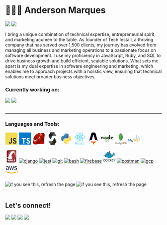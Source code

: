 <h1>👨🏾‍💻 Anderson Marques</h1>

<div>
<img src="https://img.shields.io/badge/Full%20Stack%20Developer-20B2AA?style=for-the-badge">
<img src="https://img.shields.io/badge/Automation%20Expert-20B2AA?style=for-the-badge">
</div>

<p>
I bring a unique combination of technical expertise, entrepreneurial spirit, and marketing acumen to the table. As founder of Tech Install, a thriving company that has served over 1,500 clients, my journey has evolved from managing all business and marketing operations to a passionate focus on software development. I use my proficiency in JavaScript, Ruby, and SQL to drive business growth and build efficient, scalable solutions. What sets me apart is my dual expertise in software engineering and marketing, which enables me to approach projects with a holistic view, ensuring that technical solutions meet broader business objectives.
</p>

<h3>Currently working on:</h3>
<a href="https://github.com/fm-anderson/google-form-extractor"><img height=120 src="https://github-readme-stats.vercel.app/api/pin/?username=fm-anderson&repo=google-form-extractor&show_owner=fa" /></a>
<a href="https://github.com/fm-anderson/days-until"><img height=120 src="https://github-readme-stats.vercel.app/api/pin/?username=fm-anderson&repo=days-until&show_owner=false" /></a>
</br>
</br>

---

<h3 align="left">Languages and Tools:</h3>
<p align="left">
<a href="https://developer.mozilla.org/en-US/docs/Web/JavaScript" target="_blank" rel="noreferrer" ><img src="https://raw.githubusercontent.com/devicons/devicon/master/icons/javascript/javascript-original.svg" alt="javascript" width="40" height="40"/></a>
<a href="https://www.typescriptlang.org/" target="_blank" rel="noreferrer" ><img src="https://raw.githubusercontent.com/devicons/devicon/master/icons/typescript/typescript-original.svg" alt="typescript" width="40" height="40"/></a>
<a href="https://www.ruby-lang.org/en/" target="_blank" rel="noreferrer"><img src="https://raw.githubusercontent.com/devicons/devicon/master/icons/ruby/ruby-original.svg" alt="ruby" width="40" height="40"/></a>
<a href="https://soliditylang.org/" target="_blank" rel="noreferrer"><img src="https://raw.githubusercontent.com/devicons/devicon/master/icons/solidity/solidity-original.svg" alt="solidity" width="40" height="40"/></a>
<a href="https://www.python.org" target="_blank" rel="noreferrer"><img src="https://raw.githubusercontent.com/devicons/devicon/master/icons/python/python-original.svg" alt="python" width="40" height="40"/></a>
<a href="https://reactjs.org/" target="_blank" rel="noreferrer"><img src="https://raw.githubusercontent.com/devicons/devicon/master/icons/react/react-original-wordmark.svg" alt="react" width="40" height="40"/></a>
<a href="https://astro.build" target="_blank" rel="noreferrer"><img src="https://raw.githubusercontent.com/github/explore/5cc0a03a302ec862c4aeac2a22a513ae31c35432/topics/astro/astro.png" alt="astro" width="40" height="40"/></a>
<a href="https://nodejs.org" target="_blank" rel="noreferrer"><img src="https://raw.githubusercontent.com/devicons/devicon/master/icons/nodejs/nodejs-original-wordmark.svg" alt="nodejs" width="40" height="40"/></a>
<a href="https://www.mongodb.com/" target="_blank" rel="noreferrer"><img src="https://raw.githubusercontent.com/devicons/devicon/master/icons/mongodb/mongodb-original-wordmark.svg" alt="mongodb" width="40" height="40"/></a>
<a href="https://www.mysql.com/" target="_blank" rel="noreferrer"><img src="https://raw.githubusercontent.com/devicons/devicon/master/icons/mysql/mysql-original-wordmark.svg" alt="mysql" width="40" height="40"/></a>
</p>
<p align="left">
<a href="https://rubyonrails.org" target="_blank" rel="noreferrer"><img src="https://raw.githubusercontent.com/devicons/devicon/master/icons/rails/rails-original-wordmark.svg" alt="rails" width="40" height="40"/></a>
<a href="https://www.djangoproject.com/" target="_blank" rel="noreferrer"><img src="https://cdn.worldvectorlogo.com/logos/django.svg" alt="django" width="40" height="40"/></a>
<a href="https://jestjs.io" target="_blank" rel="noreferrer"><img src="https://www.vectorlogo.zone/logos/jestjsio/jestjsio-icon.svg" alt="jest" width="40" height="40"/></a>
<a href="https://git-scm.com/" target="_blank" rel="noreferrer"><img src="https://www.vectorlogo.zone/logos/git-scm/git-scm-icon.svg" alt="git" width="40" height="40"/></a>
<a href="https://www.gnu.org/software/bash/" target="_blank" rel="noreferrer"><img src="https://www.vectorlogo.zone/logos/gnu_bash/gnu_bash-icon.svg" alt="bash" width="40" height="40"/></a>
<a href="https://firebase.google.com/" target="_blank" rel="noreferrer"><img src="https://www.vectorlogo.zone/logos/firebase/firebase-icon.svg" alt="firebase" width="40" height="40"/></a>
<a href="https://www.docker.com/" target="_blank" rel="noreferrer"><img src="https://raw.githubusercontent.com/devicons/devicon/master/icons/docker/docker-original-wordmark.svg" alt="docker" width="40" height="40"/></a>
<a href="https://postman.com" target="_blank" rel="noreferrer"><img src="https://www.vectorlogo.zone/logos/getpostman/getpostman-icon.svg" alt="postman" width="40" height="40"/></a>
<a href="https://cloud.google.com" target="_blank" rel="noreferrer"><img src="https://www.vectorlogo.zone/logos/google_cloud/google_cloud-icon.svg" alt="gcp" width="40" height="40"/></a>
<a href="https://aws.amazon.com" target="_blank" rel="noreferrer"><img src="https://raw.githubusercontent.com/devicons/devicon/master/icons/amazonwebservices/amazonwebservices-original-wordmark.svg" alt="aws" width="40" height="40"/></a>
</p>

<div href="https://github.com/fm-anderson/">
  <img height=150 align="center" src="https://github-readme-stats.vercel.app/api?username=fm-anderson&show_icons=true&hide=issues,contribs&rank_icon=github" alt="if you see this, refresh the page" />
  <img height=150 align="center" src="https://github-readme-stats.vercel.app/api/top-langs/?username=fm-anderson&layout=compact" alt="if you see this, refresh the page" />
</div>

</br>
<h2>Let's connect!</h2>
<div>
  <a href="https://www.linkedin.com/in/fm-anderson/"><img src="https://img.shields.io/badge/linkedin-0A66C2?style=for-the-badge&logo=linkedin"></a>
  <a href="https://fm-anderson.com"><img src="https://img.shields.io/badge/portfolio-003B57?style=for-the-badge&logo=elasticstack&logoColor=FFF"></a>
  <a href="https://discordapp.com/users/459151011324362763"><img src="https://img.shields.io/badge/discord-5865F2?style=for-the-badge&logo=discord&logoColor=FFF"></a>
  <a href="mailto:andersonmarquesweb@gmail.com"><img src="https://img.shields.io/badge/email-EA4335?style=for-the-badge&logo=maildotru&logoColor=FFF"></a>
</div>
